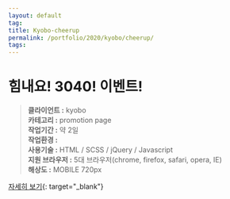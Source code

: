 ```yaml
---
layout: default
tag: 
title: Kyobo-cheerup
permalink: /portfolio/2020/kyobo/cheerup/
tags: 
---
```

# 힘내요! 3040! 이벤트!
> **클라이언트 :** kyobo   
> **카테고리 :** promotion page   
> **작업기간 :** 약 2일  
> **작업환경 :**    
> **사용기술 :** HTML / SCSS / jQuery / Javascript   
> **지원 브라우저 :** 5대 브라우저(chrome, firefox, safari, opera, IE)   
> **해상도 :** MOBILE 720px   

[자세히 보기](/src/2020/kyobo/cheerup){: target="_blank"}
